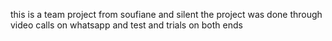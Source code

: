 this is a team project from soufiane and silent
the project was done through video calls on whatsapp and test and trials on both ends
